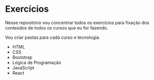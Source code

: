 # Exercícios

Nesse repositório vou concentrar todos os exercícios para fixação dos conteúdos de todos os cursos que eu for fazendo.

Vou criar pastas para cada curso e tecnologia.

- HTML
- CSS
- Bootstrap
- Lógica de Programação
- JavaScript
- React
